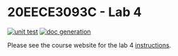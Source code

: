 # 20EECE3093C - Lab 4

[![unit test](https://github.com/rakshanavenkat/20EECE3093C-24SS/actions/workflows/ci-pytest.yaml/badge.svg?event=push)](https://github.com/rakshanavenkat/20EECE3093C-24SS/actions/workflows/ci-pytest.yaml)
[![doc generation](https://github.com/rakshanavenkat/20EECE3093C-24SS/actions/workflows/ci-sphinx.yaml/badge.svg?event=push)](https://github.com/rakshanavenkat/20EECE3093C-24SS/actions/workflows/ci-sphinx.yaml)

Please see the course website for the lab 4 [instructions](https://20eece3093c-24ss.github.io/graded_artifacts/lab_assignments/lab_4.html).
